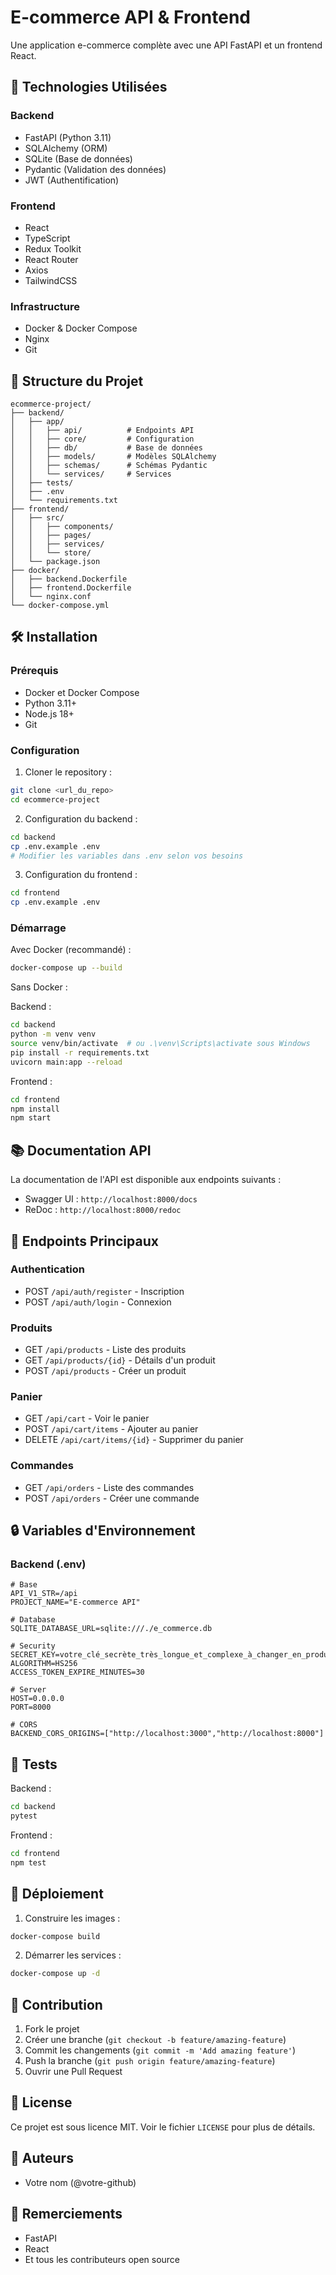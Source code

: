 # E-commerce API & Frontend

Une application e-commerce complète avec une API FastAPI et un frontend React.

## 🚀 Technologies Utilisées

### Backend
- FastAPI (Python 3.11)
- SQLAlchemy (ORM)
- SQLite (Base de données)
- Pydantic (Validation des données)
- JWT (Authentification)

### Frontend
- React
- TypeScript
- Redux Toolkit
- React Router
- Axios
- TailwindCSS

### Infrastructure
- Docker & Docker Compose
- Nginx
- Git

## 📁 Structure du Projet

```
ecommerce-project/
├── backend/
│   ├── app/
│   │   ├── api/          # Endpoints API
│   │   ├── core/         # Configuration
│   │   ├── db/           # Base de données
│   │   ├── models/       # Modèles SQLAlchemy
│   │   ├── schemas/      # Schémas Pydantic
│   │   └── services/     # Services
│   ├── tests/
│   ├── .env
│   └── requirements.txt
├── frontend/
│   ├── src/
│   │   ├── components/
│   │   ├── pages/
│   │   ├── services/
│   │   └── store/
│   └── package.json
├── docker/
│   ├── backend.Dockerfile
│   ├── frontend.Dockerfile
│   └── nginx.conf
└── docker-compose.yml
```

## 🛠 Installation

### Prérequis
- Docker et Docker Compose
- Python 3.11+
- Node.js 18+
- Git

### Configuration

1. Cloner le repository :
```bash
git clone <url_du_repo>
cd ecommerce-project
```

2. Configuration du backend :
```bash
cd backend
cp .env.example .env
# Modifier les variables dans .env selon vos besoins
```

3. Configuration du frontend :
```bash
cd frontend
cp .env.example .env
```

### Démarrage

Avec Docker (recommandé) :
```bash
docker-compose up --build
```

Sans Docker :

Backend :
```bash
cd backend
python -m venv venv
source venv/bin/activate  # ou .\venv\Scripts\activate sous Windows
pip install -r requirements.txt
uvicorn main:app --reload
```

Frontend :
```bash
cd frontend
npm install
npm start
```

## 📚 Documentation API

La documentation de l'API est disponible aux endpoints suivants :
- Swagger UI : `http://localhost:8000/docs`
- ReDoc : `http://localhost:8000/redoc`

## 🔑 Endpoints Principaux

### Authentication
- POST `/api/auth/register` - Inscription
- POST `/api/auth/login` - Connexion

### Produits
- GET `/api/products` - Liste des produits
- GET `/api/products/{id}` - Détails d'un produit
- POST `/api/products` - Créer un produit

### Panier
- GET `/api/cart` - Voir le panier
- POST `/api/cart/items` - Ajouter au panier
- DELETE `/api/cart/items/{id}` - Supprimer du panier

### Commandes
- GET `/api/orders` - Liste des commandes
- POST `/api/orders` - Créer une commande

## 🔒 Variables d'Environnement

### Backend (.env)
```env
# Base
API_V1_STR=/api
PROJECT_NAME="E-commerce API"

# Database
SQLITE_DATABASE_URL=sqlite:///./e_commerce.db

# Security
SECRET_KEY=votre_clé_secrète_très_longue_et_complexe_à_changer_en_production
ALGORITHM=HS256
ACCESS_TOKEN_EXPIRE_MINUTES=30

# Server
HOST=0.0.0.0
PORT=8000

# CORS
BACKEND_CORS_ORIGINS=["http://localhost:3000","http://localhost:8000"]

```

## 🧪 Tests

Backend :
```bash
cd backend
pytest
```

Frontend :
```bash
cd frontend
npm test
```

## 🚀 Déploiement

1. Construire les images :
```bash
docker-compose build
```

2. Démarrer les services :
```bash
docker-compose up -d
```

## 🤝 Contribution

1. Fork le projet
2. Créer une branche (`git checkout -b feature/amazing-feature`)
3. Commit les changements (`git commit -m 'Add amazing feature'`)
4. Push la branche (`git push origin feature/amazing-feature`)
5. Ouvrir une Pull Request

## 📝 License

Ce projet est sous licence MIT. Voir le fichier `LICENSE` pour plus de détails.

## 👥 Auteurs

- Votre nom (@votre-github)

## 🙏 Remerciements

- FastAPI
- React
- Et tous les contributeurs open source

